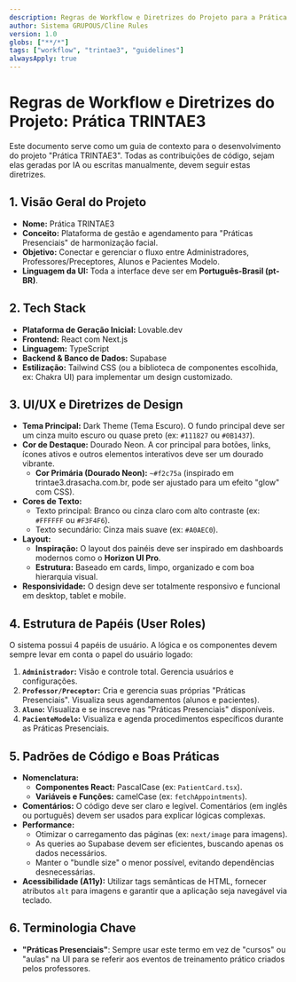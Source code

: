 ```yaml
---
description: Regras de Workflow e Diretrizes do Projeto para a Prática TRINTAE3.
author: Sistema GRUPOUS/Cline Rules
version: 1.0
globs: ["**/*"]
tags: ["workflow", "trintae3", "guidelines"]
alwaysApply: true
---
```


# Regras de Workflow e Diretrizes do Projeto: Prática TRINTAE3

Este documento serve como um guia de contexto para o desenvolvimento do projeto "Prática TRINTAE3". Todas as contribuições de código, sejam elas geradas por IA ou escritas manualmente, devem seguir estas diretrizes.

## 1. Visão Geral do Projeto

- **Nome:** Prática TRINTAE3
- **Conceito:** Plataforma de gestão e agendamento para "Práticas Presenciais" de harmonização facial.
- **Objetivo:** Conectar e gerenciar o fluxo entre Administradores, Professores/Preceptores, Alunos e Pacientes Modelo.
- **Linguagem da UI:** Toda a interface deve ser em **Português-Brasil (pt-BR)**.

## 2. Tech Stack

- **Plataforma de Geração Inicial:** Lovable.dev
- **Frontend:** React com Next.js
- **Linguagem:** TypeScript
- **Backend & Banco de Dados:** Supabase
- **Estilização:** Tailwind CSS (ou a biblioteca de componentes escolhida, ex: Chakra UI) para implementar um design customizado.

## 3. UI/UX e Diretrizes de Design

- **Tema Principal:** Dark Theme (Tema Escuro). O fundo principal deve ser um cinza muito escuro ou quase preto (ex: `#111827` ou `#0B1437`).
- **Cor de Destaque:** Dourado Neon. A cor principal para botões, links, ícones ativos e outros elementos interativos deve ser um dourado vibrante.
  - **Cor Primária (Dourado Neon):** `~#f2c75a` (inspirado em trintae3.drasacha.com.br, pode ser ajustado para um efeito "glow" com CSS).
- **Cores de Texto:**
  - Texto principal: Branco ou cinza claro com alto contraste (ex: `#FFFFFF` ou `#F3F4F6`).
  - Texto secundário: Cinza mais suave (ex: `#A0AEC0`).
- **Layout:**
  - **Inspiração:** O layout dos painéis deve ser inspirado em dashboards modernos como o **Horizon UI Pro**.
  - **Estrutura:** Baseado em cards, limpo, organizado e com boa hierarquia visual.
- **Responsividade:** O design deve ser totalmente responsivo e funcional em desktop, tablet e mobile.

## 4. Estrutura de Papéis (User Roles)

O sistema possui 4 papéis de usuário. A lógica e os componentes devem sempre levar em conta o papel do usuário logado:

1.  **`Administrador`:** Visão e controle total. Gerencia usuários e configurações.
2.  **`Professor/Preceptor`:** Cria e gerencia suas próprias "Práticas Presenciais". Visualiza seus agendamentos (alunos e pacientes).
3.  **`Aluno`:** Visualiza e se inscreve nas "Práticas Presenciais" disponíveis.
4.  **`PacienteModelo`:** Visualiza e agenda procedimentos específicos durante as Práticas Presenciais.

## 5. Padrões de Código e Boas Práticas

- **Nomenclatura:**
  - **Componentes React:** PascalCase (ex: `PatientCard.tsx`).
  - **Variáveis e Funções:** camelCase (ex: `fetchAppointments`).
- **Comentários:** O código deve ser claro e legível. Comentários (em inglês ou português) devem ser usados para explicar lógicas complexas.
- **Performance:**
  - Otimizar o carregamento das páginas (ex: `next/image` para imagens).
  - As queries ao Supabase devem ser eficientes, buscando apenas os dados necessários.
  - Manter o "bundle size" o menor possível, evitando dependências desnecessárias.
- **Acessibilidade (A11y):** Utilizar tags semânticas de HTML, fornecer atributos `alt` para imagens e garantir que a aplicação seja navegável via teclado.

## 6. Terminologia Chave

- **"Práticas Presenciais"**: Sempre usar este termo em vez de "cursos" ou "aulas" na UI para se referir aos eventos de treinamento prático criados pelos professores.
